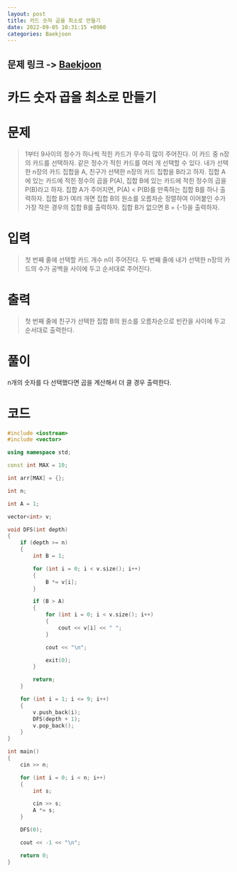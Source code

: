 ```yaml
---
layout: post
title: 카드 숫자 곱을 최소로 만들기
date: 2022-09-05 10:31:15 +0900
categories: Baekjoon
---
```


## 문제 링크 -> [Baekjoon](https://www.acmicpc.net/problem/25369)
# 카드 숫자 곱을 최소로 만들기

# 문제
> 1부터 9사이의 정수가 하나씩 적힌 카드가 무수히 많이 주어진다. 이 카드 중 n장의 카드를 선택하자. 같은 정수가 적힌 카드를 여러 개 선택할 수 있다. 내가 선택한 n장의 카드 집합을 A, 친구가 선택한 n장의 카드 집합을 B라고 하자. 집합 A에 있는 카드에 적힌 정수의 곱을 P(A), 집합 B에 있는 카드에 적힌 정수의 곱을 P(B)라고 하자. 집합 A가 주어지면, P(A) < P(B)를 만족하는 집합 B를 하나 출력하자. 집합 B가 여러 개면 집합 B의 원소를 오름차순 정렬하여 이어붙인 수가 가장 작은 경우의 집합 B를 출력하자. 집합 B가 없으면 B = {-1}을 출력하자.

# 입력
> 첫 번째 줄에 선택할 카드 개수 n이 주어진다.
두 번째 줄에 내가 선택한 n장의 카드의 수가 공백을 사이에 두고 순서대로 주어진다.

# 출력
> 첫 번째 줄에 친구가 선택한 집합 B의 원소를 오름차순으로 빈칸을 사이에 두고 순서대로 출력한다.

# 풀이
n개의 숫자를 다 선택했다면 곱을 계산해서 더 클 경우 출력한다.

# 코드
```c++
#include <iostream>
#include <vector>

using namespace std;

const int MAX = 10;

int arr[MAX] = {};

int n;

int A = 1;

vector<int> v;

void DFS(int depth)
{
	if (depth >= n)
	{
		int B = 1;

		for (int i = 0; i < v.size(); i++)
		{
			B *= v[i];
		}

		if (B > A)
		{
			for (int i = 0; i < v.size(); i++)
			{
				cout << v[i] << " ";
			}

			cout << "\n";

			exit(0);
		}

		return;
	}

	for (int i = 1; i <= 9; i++)
	{
		v.push_back(i);
		DFS(depth + 1);
		v.pop_back();
	}
}

int main()
{
	cin >> n;

	for (int i = 0; i < n; i++)
	{
		int s;

		cin >> s;
		A *= s;
	}

	DFS(0);

	cout << -1 << "\n";

	return 0;
}
```